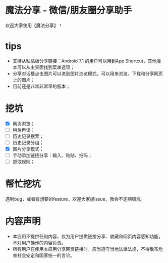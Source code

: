 # 魔法分享 - 微信/朋友圈分享助手

欢迎大家使用【魔法分享】！

# tips
- 支持从粘贴板分享链接：Android 7.1 的用户可以用到App Shortcut，其他版本可以从主界面找到菜单选项；
- 分享对话框点击图片可以进到图片浏览模式，可以用来浏览、下载和分享网页上的图片；
- 目前还是非常非常早的版本；

# 挖坑

- [x] 网页浏览；
- [ ] 稍后再读；
- [ ] 历史记录搜索；
- [ ] 历史记录分组；
- [x] 图片分享模式；
- [ ] 手动添加链接分享：输入、粘贴、扫码；
- [ ] 抓取规则；

# 帮忙挖坑

遇到bug，或者有想要的feature，欢迎大家提issue，我会不定期填坑。

# 内容声明

- 本应用不提供任何内容，仅为用户提供链接分享、收藏和网页内容感知功能，不对用户操作的内容负责。
- 所有用户在使用本应用分享网页链接时，应当遵守当地法律法规，不得散布危害社会安定和国家统一的言论。

